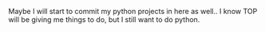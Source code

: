 Maybe I will start to commit my python projects in here as well..
I know TOP will be giving me things to do, but I still want to do python.


